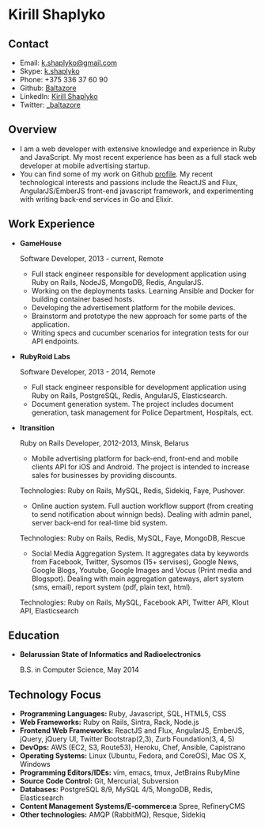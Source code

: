Kirill Shaplyko
===============


Contact
--------

*   Email: [k.shaplyko@gmail.com](mailto:k.shaplyko@gmail.com)
*   Skype: [k.shaplyko](skype:k.shaplyko)
*   Phone: +375 336 37 60 90
*   Github: [Baltazore](https://github.com/baltazore)
*   LinkedIn: [Kirill Shaplyko](https://www.linkedin.com/pub/kirill-shaplyko/61/473/9a1/en)
*   Twitter: [_baltazore](http://twitter.com/_baltazore)

Overview
--------

*   I am a web developer with extensive knowledge and experience in Ruby and JavaScript. My most recent experience has been as a full stack web developer at mobile advertising startup.
*   You can find some of my work on Github [profile](http://github.com/Baltazore). My recent technological interests and passions include the ReactJS and Flux, AngularJS/EmberJS front-end javascript framework, and experimenting with writing back-end services in Go and Elixir.


Work Experience
---------------

*   **GameHouse**

    Software Developer, 2013 - current, Remote

    -   Full stack engineer responsible for development application using Ruby on Rails, NodeJS, MongoDB, Redis, AngularJS.
    -   Working on the deployments tasks. Learning Ansible and Docker for building container based hosts.
    -   Developing the advertisement platform for the mobile devices.
    -   Brainstorm and prototype the new approach for some parts of the application.
    -   Writing specs and cucumber scenarios for integration tests for our API endpoints.

*   **RubyRoid Labs**

    Software Developer, 2013 - 2014, Remote

    -   Full stack engineer responsible for development application using Ruby on Rails, PostgreSQL, Redis, AngularJS, Elasticsearch.
    -   Document generation system. The project includes document generation, task management for Police Department, Hospitals, ect.

*   **Itransition**

    Ruby on Rails Developer, 2012-2013, Minsk, Belarus

    -   Mobile advertising platform for back-end, front-end and mobile clients
    API for iOS and Android. The project is intended to increase sales for
    businesses by providing discounts.

    Technologies: Ruby on Rails, MySQL, Redis, Sidekiq, Faye, Pushover.

    -   Online auction system. Full auction workflow support (from creating to
    send notification about winnign beds). Dealing with admin panel, server
    back-end for real-time bid system.

    Technologies: Ruby on Rails, Redis, MySQL, Faye, MongoDB, Rescue

    -   Social Media Aggregation System. It aggregates data by keywords from
    Facebook, Twitter, Sysomos (15+ servises), Google News, Google Blogs,
    Youtube, Google Images and Vocus (Print media and Blogspot). Dealing with
    main aggregation gateways, alert system (sms, email), report system (pdf,
    plain text, html).

    Technologies: Ruby on Rails, MySQL, Facebook API, Twitter API, Klout API,
    Elasticsearch


Education
---------

*   **Belarussian State of Informatics and Radioelectronics**

    B.S. in Computer Science, May 2014

Technology Focus
---------------

*   **Programming Languages:** Ruby, Javascript, SQL, HTML5, CSS
*   **Web Frameworks:** Ruby on Rails, Sintra, Rack, Node.js
*   **Frontend Web Frameworks:** ReactJS and Flux, AngularJS, EmberJS, jQuery,
jQuery UI, Twitter Bootstrap(2,3), Zurb Foundation(3, 4, 5)
*   **DevOps:** AWS (EC2, S3, Route53), Heroku, Chef, Ansible, Capistrano
*   **Operating Systems:** Linux (Ubuntu, Fedora, and CoreOS), Mac OS X, Windows
*   **Programming Editors/IDEs:** vim, emacs, tmux, JetBrains RubyMine
*   **Source Code Control:** Git, Mercurial, Subversion
*   **Databases:** PostgreSQL 8/9, MySQL 4/5, MongoDB, Redis, Elasticsearch
*   **Content Management Systems/E-commerce:a** Spree, RefineryCMS
*   **Other technologies:** AMQP (RabbitMQ), Resque, Sidekiq
